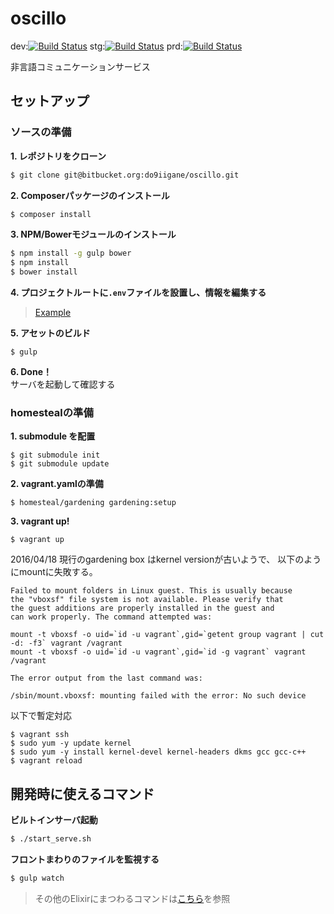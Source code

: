 # oscillo
dev:[![Build Status](https://travis-ci.org/interestic/oscillo.svg?branch=dev)](https://travis-ci.org/interestic/oscillo)
stg:[![Build Status](https://travis-ci.org/interestic/oscillo.svg?branch=stg)](https://travis-ci.org/interestic/oscillo)
prd:[![Build Status](https://travis-ci.org/interestic/oscillo.svg?branch=prd)](https://travis-ci.org/interestic/oscillo) 

非言語コミュニケーションサービス


## セットアップ

### ソースの準備
**1. レポジトリをクローン**

```bash
$ git clone git@bitbucket.org:do9iigane/oscillo.git
```

**2. Composerパッケージのインストール**

```bash
$ composer install
```

**3. NPM/Bowerモジュールのインストール**

```bash
$ npm install -g gulp bower
$ npm install
$ bower install
```

**4. プロジェクトルートに`.env`ファイルを設置し、情報を編集する**

> [Example](https://github.com/laravel/laravel/blob/master/.env.example)

**5. アセットのビルド**

```
$ gulp
```

**6. Done！**  
サーバを起動して確認する

### homestealの準備

**1. submodule を配置**  
```
$ git submodule init
$ git submodule update
```

**2. vagrant.yamlの準備**
```
$ homesteal/gardening gardening:setup
```

**3. vagrant up!**
```
$ vagrant up 
```
2016/04/18
現行のgardening box はkernel versionが古いようで、
以下のようにmountに失敗する。

```
Failed to mount folders in Linux guest. This is usually because
the "vboxsf" file system is not available. Please verify that
the guest additions are properly installed in the guest and
can work properly. The command attempted was:

mount -t vboxsf -o uid=`id -u vagrant`,gid=`getent group vagrant | cut -d: -f3` vagrant /vagrant
mount -t vboxsf -o uid=`id -u vagrant`,gid=`id -g vagrant` vagrant /vagrant

The error output from the last command was:

/sbin/mount.vboxsf: mounting failed with the error: No such device

```

以下で暫定対応

```
$ vagrant ssh
$ sudo yum -y update kernel
$ sudo yum -y install kernel-devel kernel-headers dkms gcc gcc-c++
$ vagrant reload
```

## 開発時に使えるコマンド

**ビルトインサーバ起動**

```bash
$ ./start_serve.sh
```

**フロントまわりのファイルを監視する**

```bash
$ gulp watch
```
> その他のElixirにまつわるコマンドは[こちら](https://laravel.com/docs/5.2/elixir)を参照  
